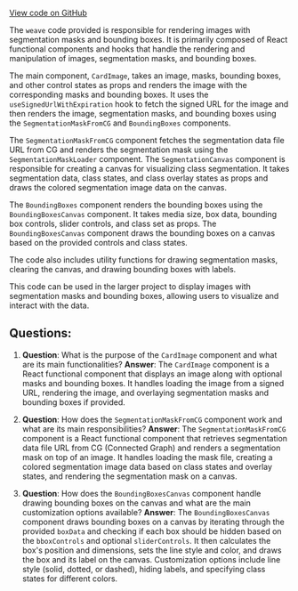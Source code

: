 [View code on GitHub](https://github.com/wandb/weave/weave-js/src/components/Panel2/ImageWithOverlays.tsx)

The `weave` code provided is responsible for rendering images with segmentation masks and bounding boxes. It is primarily composed of React functional components and hooks that handle the rendering and manipulation of images, segmentation masks, and bounding boxes.

The main component, `CardImage`, takes an image, masks, bounding boxes, and other control states as props and renders the image with the corresponding masks and bounding boxes. It uses the `useSignedUrlWithExpiration` hook to fetch the signed URL for the image and then renders the image, segmentation masks, and bounding boxes using the `SegmentationMaskFromCG` and `BoundingBoxes` components.

The `SegmentationMaskFromCG` component fetches the segmentation data file URL from CG and renders the segmentation mask using the `SegmentationMaskLoader` component. The `SegmentationCanvas` component is responsible for creating a canvas for visualizing class segmentation. It takes segmentation data, class states, and class overlay states as props and draws the colored segmentation image data on the canvas.

The `BoundingBoxes` component renders the bounding boxes using the `BoundingBoxesCanvas` component. It takes media size, box data, bounding box controls, slider controls, and class set as props. The `BoundingBoxesCanvas` component draws the bounding boxes on a canvas based on the provided controls and class states.

The code also includes utility functions for drawing segmentation masks, clearing the canvas, and drawing bounding boxes with labels.

This code can be used in the larger project to display images with segmentation masks and bounding boxes, allowing users to visualize and interact with the data.
## Questions: 
 1. **Question**: What is the purpose of the `CardImage` component and what are its main functionalities?
   **Answer**: The `CardImage` component is a React functional component that displays an image along with optional masks and bounding boxes. It handles loading the image from a signed URL, rendering the image, and overlaying segmentation masks and bounding boxes if provided.

2. **Question**: How does the `SegmentationMaskFromCG` component work and what are its main responsibilities?
   **Answer**: The `SegmentationMaskFromCG` component is a React functional component that retrieves segmentation data file URL from CG (Connected Graph) and renders a segmentation mask on top of an image. It handles loading the mask file, creating a colored segmentation image data based on class states and overlay states, and rendering the segmentation mask on a canvas.

3. **Question**: How does the `BoundingBoxesCanvas` component handle drawing bounding boxes on the canvas and what are the main customization options available?
   **Answer**: The `BoundingBoxesCanvas` component draws bounding boxes on a canvas by iterating through the provided `boxData` and checking if each box should be hidden based on the `bboxControls` and optional `sliderControls`. It then calculates the box's position and dimensions, sets the line style and color, and draws the box and its label on the canvas. Customization options include line style (solid, dotted, or dashed), hiding labels, and specifying class states for different colors.